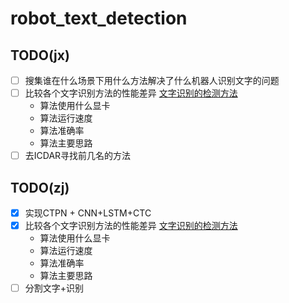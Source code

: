 # robot_text_detection

## TODO(jx) 
- [ ] 搜集谁在什么场景下用什么方法解决了什么机器人识别文字的问题
- [ ] 比较各个文字识别方法的性能差异 [文字识别的检测方法](http://blog.csdn.net/wmsbeijing/article/details/79063043)
    - 算法使用什么显卡
    - 算法运行速度
    - 算法准确率
    - 算法主要思路
- [ ] 去ICDAR寻找前几名的方法

## TODO(zj)

- [x] 实现CTPN + CNN+LSTM+CTC
- [x] 比较各个文字识别方法的性能差异 [文字识别的检测方法](http://blog.csdn.net/wmsbeijing/article/details/79063043)
    - 算法使用什么显卡
    - 算法运行速度
    - 算法准确率
    - 算法主要思路
- [ ] 分割文字+识别
